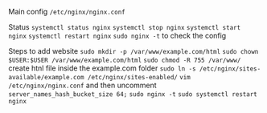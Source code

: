 Main config 
`/etc/nginx/nginx.conf`

Status
`systemctl status nginx`
`systemctl stop nginx`
`systemctl start nginx`
`systemctl restart nginx`
`sudo nginx -t` to check the config

Steps to add website
`sudo mkdir -p /var/www/example.com/html`
`sudo chown $USER:$USER /var/www/example.com/html`
`sudo chmod -R 755 /var/www/`
create htnl file inside the example.com folder
`sudo ln -s /etc/nginx/sites-available/example.com /etc/nginx/sites-enabled/`
`vim /etc/nginx/nginx.conf` and then uncomment `server_names_hash_bucket_size 64;`
`sudo nginx -t`
`sudo systemctl restart nginx`

